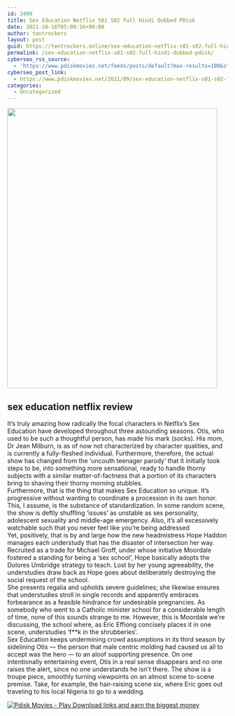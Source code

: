 ```yaml
---
id: 2499
title: Sex Education Netflix S01 S02 Full Hindi Dubbed PDisk
date: 2021-10-16T05:09:16+00:00
author: tentrockers
layout: post
guid: https://tentrockers.online/sex-education-netflix-s01-s02-full-hindi-dubbed-pdisk/
permalink: /sex-education-netflix-s01-s02-full-hindi-dubbed-pdisk/
cyberseo_rss_source:
  - 'https://www.pdiskmovies.net/feeds/posts/default?max-results=100&start-index=301'
cyberseo_post_link:
  - https://www.pdiskmovies.net/2021/09/sex-education-netflix-s01-s02-full.html
categories:
  - Uncategorized
---
```

<div class="separator">
  <a href="https://1.bp.blogspot.com/-5TcM68wo62c/YUraFQQ64FI/AAAAAAAAbR0/0eXOWtwMdTMlmVyIS597-fjbnpu4WUqOwCLcBGAsYHQ/s2048/Sex%2BEducation%2BNetflix%2BS01%2BS02%2BFull%2BHindi%2BDubbed%2BPDisk.jpg" imageanchor="1"><img loading="lazy" border="0" data-original-height="2048" data-original-width="1536" height="640" src="https://1.bp.blogspot.com/-5TcM68wo62c/YUraFQQ64FI/AAAAAAAAbR0/0eXOWtwMdTMlmVyIS597-fjbnpu4WUqOwCLcBGAsYHQ/w480-h640/Sex%2BEducation%2BNetflix%2BS01%2BS02%2BFull%2BHindi%2BDubbed%2BPDisk.jpg" width="480" /></a>
</div>



## sex education netflix review

<div>
  <div>
    <span>It&#8217;s truly amazing how radically the focal characters in Netflix&#8217;s Sex Education have developed throughout three astounding seasons. Otis, who used to be such a thoughtful person, has made his mark (socks). His mom, Dr Jean Milburn, is as of now not characterized by character qualities, and is currently a fully-fleshed individual. Furthermore, therefore, the actual show has changed from the &#8216;uncouth teenager parody&#8217; that it initially took steps to be, into something more sensational, ready to handle thorny subjects with a similar matter-of-factness that a portion of its characters bring to shaving their thorny morning stubbles.&nbsp;</span>
  </div>
  
  <div>
    <span>Furthermore, that is the thing that makes Sex Education so unique. It&#8217;s progressive without wanting to coordinate a procession in its own honor. This, I assume, is the substance of standardization. In some random scene, the show is deftly shuffling &#8216;issues&#8217; as unstable as sex personality, adolescent sexuality and middle-age emergency. Also, it&#8217;s all excessively watchable such that you never feel like you&#8217;re being addressed&nbsp;</span>
  </div>
  
  <div>
    <span>Yet, positively, that is by and large how the new headmistress Hope Haddon manages each understudy that has the disaster of intersection her way. Recruited as a trade for Michael Groff, under whose initiative Moordale fostered a standing for being a &#8216;sex school&#8217;, Hope basically adopts the Dolores Umbridge strategy to teach. Lost by her young agreeability, the understudies draw back as Hope goes about deliberately destroying the social request of the school.&nbsp;</span>
  </div>
  
  <div>
    <span>She presents regalia and upholds severe guidelines; she likewise ensures that understudies stroll in single records and apparently embraces forbearance as a feasible hindrance for undesirable pregnancies. As somebody who went to a Catholic minister school for a considerable length of time, none of this sounds strange to me. However, this is Moordale we&#8217;re discussing, the school where, as Eric Effiong concisely places it in one scene, understudies &#8216;f**k in the shrubberies&#8217;.&nbsp;</span>
  </div>
  
  <div>
    <span>Sex Education keeps undermining crowd assumptions in its third season by sidelining Otis — the person that male centric molding had caused us all to accept was the hero — to an aloof supporting presence. On one intentionally entertaining event, Otis in a real sense disappears and no one raises the alert, since no one understands he isn&#8217;t there. The show is a troupe piece, smoothly turning viewpoints on an almost scene to-scene premise. Take, for example, the hair-raising scene six, where Eric goes out traveling to his local Nigeria to go to a wedding.</span>
  </div>
</div>

[![](https://1.bp.blogspot.com/-a93bp85aB6g/YUXjACCiX3I/AAAAAAAAbQE/GHmPI7h0af0tqn6tYzd0cdrDv9Hu9LUSACLcBGAsYHQ/s16000/Play_it_New-removebg-preview.png "Pdisk Movies - Play Download links and earn the biggest money")](https://www.pdiskmovies.net/p/sex-education-s01-s02-hindi-dubbed.html)